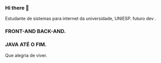 ### Hi there 👋

Estudante de sistemas para internet da universidade, UNIESP.
futuro  dev . 
### FRONT-AND BACK-AND.
 ### JAVA ATÉ O FIM.
Que alegria de viver. 
 
